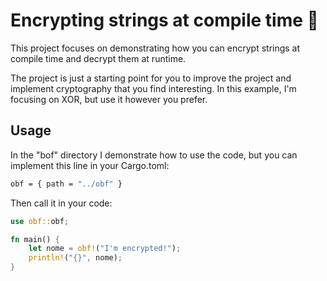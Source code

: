 # Encrypting strings at compile time 🦀

This project focuses on demonstrating how you can encrypt strings at compile time and decrypt them at runtime.

The project is just a starting point for you to improve the project and implement cryptography that you find interesting. In this example, I'm focusing on XOR, but use it however you prefer.

## Usage

In the "bof" directory I demonstrate how to use the code, but you can implement this line in your Cargo.toml:
```sh
obf = { path = "../obf" }
```

Then call it in your code:
```rust
use obf::obf;

fn main() {
    let nome = obf!("I'm encrypted!");
    println!("{}", nome);
}
```
